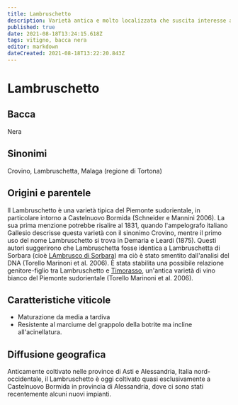 ```yaml
---
title: Lambruschetto
description: Varietà antica e molto localizzata che suscita interesse attuale in Piemonte
published: true
date: 2021-08-18T13:24:15.618Z
tags: vitigno, bacca nera
editor: markdown
dateCreated: 2021-08-18T13:22:20.843Z
---
```


# Lambruschetto

## Bacca
Nera

## Sinonimi
Crovino, Lambruschetta, Malaga (regione di Tortona)

## Origini e parentele
Il Lambruschetto è una varietà tipica del Piemonte sudorientale, in particolare intorno a Castelnuovo Bormida (Schneider e Mannini 2006). La sua prima menzione potrebbe risalire al 1831, quando l'ampelografo italiano Gallesio descrisse questa varietà con il sinonimo Crovino, mentre il primo uso del nome Lambruschetto si trova in Demaria e Leardi (1875). Questi autori suggerirono che Lambruschetta fosse identica a Lambruschetta di Sorbara (cioè [LAmbrusco di Sorbara](/vitigni/bacca-nera/lambrusco-di-sorbara)) ma ciò è stato smentito dall'analisi del DNA (Torello Marinoni et al. 2006). È stata stabilita una possibile relazione genitore-figlio tra Lambruschetto e [Timorasso](/vitigni/bacca-bianca/timorasso), un'antica varietà di vino bianco del Piemonte sudorientale (Torello Marinoni et al. 2006).

## Caratteristiche viticole
- Maturazione da media a tardiva 
- Resistente al marciume del grappolo della botrite ma incline all'acinellatura.

## Diffusione geografica
Anticamente coltivato nelle province di Asti e Alessandria, Italia nord-occidentale, il Lambruschetto è oggi coltivato quasi esclusivamente a Castelnuovo Bormida in provincia di Alessandria, dove ci sono stati recentemente alcuni nuovi impianti.
